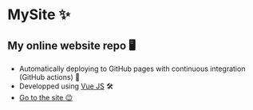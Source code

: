 # MySite ✨
## My online website repo 🖥
- Automatically deploying to GitHub pages with continuous integration (GitHub actions) 🚀
- Developped using [Vue JS](https://github.com/vuejs/vue) 🛠
- [Go to the site 😉](https://fozzy056.github.io/)
